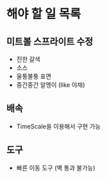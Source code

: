 # 해야 할 일 목록

## 미트볼 스프라이트 수정

* 진한 갈색
* 소스
* 울퉁불퉁 표면
* 중간중간 알멩이 (like 야채)

## 배속

* TimeScale을 이용해서 구현 가능

## 도구

* 빠른 이동 도구 (벽 통과 불가능)
